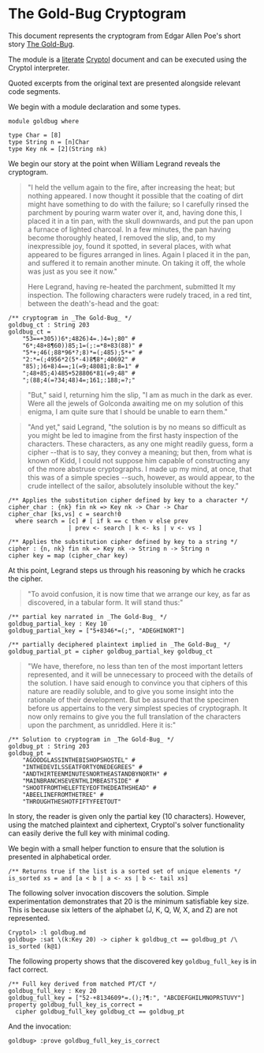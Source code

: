 # The Gold-Bug Cryptogram
This document represents the cryptogram from Edgar Allen Poe's short story [The Gold-Bug](https://poestories.com/read/goldbug).

The module is a [literate](https://en.wikipedia.org/wiki/Literate_programming) [Cryptol](https://cryptol.net/) document and can be executed using the Cryptol interpreter.

Quoted excerpts from the original text are presented alongside relevant code segments.

We begin with a module declaration and some types.

```cryptol
module goldbug where

type Char = [8]
type String n = [n]Char
type Key nk = [2](String nk)
```

We begin our story at the point when William Legrand reveals the cryptogram.

> "I held the vellum again to the fire, after increasing the heat; but nothing appeared. I now thought it possible that the coating of dirt might have something to do with the failure; so I carefully rinsed the parchment by pouring warm water over it, and, having done this, I placed it in a tin pan, with the skull downwards, and put the pan upon a furnace of lighted charcoal. In a few minutes, the pan having become thoroughly heated, I removed the slip, and, to my inexpressible joy, found it spotted, in several places, with what appeared to be figures arranged in lines. Again I placed it in the pan, and suffered it to remain another minute. On taking it off, the whole was just as you see it now."
>
>Here Legrand, having re-heated the parchment, submitted It my inspection. The following characters were rudely traced, in a red tint, between the death's-head and the goat:

```cryptol
/** cryptogram in _The Gold-Bug_ */
goldbug_ct : String 203
goldbug_ct = 
    "53==+305))6*;4826)4=.)4=);80" #
    "6*;48+8¶60))85;1=(;:=*8+83(88)" #
    "5*+;46(;88*96*?;8)*=(;485);5*+" #
    "2:*=(;4956*2(5*-4)8¶8*;40692" #
    "85);)6+8)4==;1(=9;48081;8:8=1" #
    ";48+85;4)485+528806*81(=9;48" #
    ";(88;4(=?34;48)4=;161;:188;=?;"
```

>"But," said I, returning him the slip, "I am as much in the dark as ever. Were all the jewels of Golconda awaiting me on my solution of this enigma, I am quite sure that I should be unable to earn them."

>"And yet," said Legrand, "the solution is by no means so difficult as you might be led to imagine from the first hasty inspection of the characters. These characters, as any one might readily guess, form a cipher --that is to say, they convey a meaning; but then, from what is known of Kidd, I could not suppose him capable of constructing any of the more abstruse cryptographs. I made up my mind, at once, that this was of a simple species --such, however, as would appear, to the crude intellect of the sailor, absolutely insoluble without the key."

```
/** Applies the substitution cipher defined by key to a character */
cipher_char : {nk} fin nk => Key nk -> Char -> Char
cipher_char [ks,vs] c = search!0
  where search = [c] # [ if k == c then v else prev
                 | prev <- search | k <- ks | v <- vs ]

/** Applies the substitution cipher defined by key to a string */
cipher : {n, nk} fin nk => Key nk -> String n -> String n
cipher key = map (cipher_char key)
```

At this point, Legrand steps us through his reasoning by which he cracks the cipher.

>"To avoid confusion, it is now time that we arrange our key, as far as discovered, in a tabular form. It will stand thus:"

```cryptol
/** partial key narrated in _The Gold-Bug_ */
goldbug_partial_key : Key 10
goldbug_partial_key = ["5+8346*=(;", "ADEGHINORT"]

/** partially deciphered plaintext implied in _The Gold-Bug_ */
goldbug_partial_pt = cipher goldbug_partial_key goldbug_ct
```

>"We have, therefore, no less than ten of the most important letters represented, and it will be unnecessary to proceed with the details of the solution. I have said enough to convince you that ciphers of this nature are readily soluble, and to give you some insight into the rationale of their development. But be assured that the specimen before us appertains to the very simplest species of cryptograph. It now only remains to give you the full translation of the characters upon the parchment, as unriddled. Here it is:"

```cryptol
/** Solution to cryptogram in _The Gold-Bug_ */
goldbug_pt : String 203
goldbug_pt =
    "AGOODGLASSINTHEBISHOPSHOSTEL" #
    "INTHEDEVILSSEATFORTYONEDEGREES" #
    "ANDTHIRTEENMINUTESNORTHEASTANDBYNORTH" #
    "MAINBRANCHSEVENTHLIMBEASTSIDE" #
    "SHOOTFROMTHELEFTEYEOFTHEDEATHSHEAD" #
    "ABEELINEFROMTHETREE" #
    "THROUGHTHESHOTFIFTYFEETOUT"
```

In story, the reader is given only the partial key (10 characters). However, using the matched plaintext and ciphertext, Cryptol's solver functionality can easily derive the full key with minimal coding.

We begin with a small helper function to ensure that the solution is presented in alphabetical order.

```cryptol
/** Returns true if the list is a sorted set of unique elements */
is_sorted xs = and [a < b | a <- xs | b <- tail xs]
```

The following solver invocation discovers the solution. Simple experimentation demonstrates that 20 is the minimum satisfiable key size. This is because six letters of the alphabet (J, K, Q, W, X, and Z) are not represented.

```interpreter
Cryptol> :l goldbug.md
goldbug> :sat \(k:Key 20) -> cipher k goldbug_ct == goldbug_pt /\ is_sorted (k@1)
```

The following property shows that the discovered key `goldbug_full_key` is in fact correct.

```cryptol
/** Full key derived from matched PT/CT */
goldbug_full_key : Key 20
goldbug_full_key = ["52-+8134609*=.();?¶:", "ABCDEFGHILMNOPRSTUVY"]
property goldbug_full_key_is_correct =
  cipher goldbug_full_key goldbug_ct == goldbug_pt
```

And the invocation:

```interpreter
goldbug> :prove goldbug_full_key_is_correct
```
